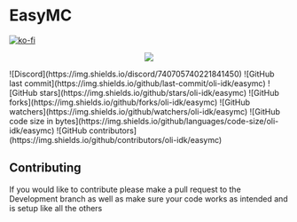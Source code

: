 # EasyMC
[![ko-fi](https://ko-fi.com/img/githubbutton_sm.svg)](https://ko-fi.com/N4N550HUP)

<p align="center">
  <a href="#">
      <img src="https://estruyf-github.azurewebsites.net/api/VisitorHit?user=oli-idk&repo=easymc&countColor=%237B1E7A" />
   </a>
</p>
![Discord](https://img.shields.io/discord/740705740221841450)
![GitHub last commit](https://img.shields.io/github/last-commit/oli-idk/easymc)
![GitHub stars](https://img.shields.io/github/stars/oli-idk/easymc)
![GitHub forks](https://img.shields.io/github/forks/oli-idk/easymc)
![GitHub watchers](https://img.shields.io/github/watchers/oli-idk/easymc)
![GitHub code size in bytes](https://img.shields.io/github/languages/code-size/oli-idk/easymc)
![GitHub contributors](https://img.shields.io/github/contributors/oli-idk/easymc)

## Contributing
If you would like to contribute please make a pull request to the Development branch as well as make sure your code works as intended and is setup like all the others